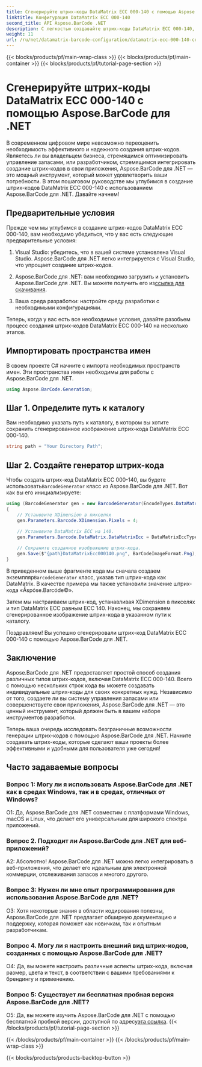 ```yaml
---
title: Сгенерируйте штрих-коды DataMatrix ECC 000-140 с помощью Aspose.BarCode для .NET
linktitle: Конфигурация DataMatrix ECC 000-140
second_title: API Aspose.BarCode .NET
description: С легкостью создавайте штрих-коды DataMatrix ECC 000-140, используя Aspose.BarCode для .NET. Повысьте эффективность управления запасами и многое другое.
weight: 11
url: /ru/net/datamatrix-barcode-configuration/datamatrix-ecc-000-140-configuration/
---
```


{{< blocks/products/pf/main-wrap-class >}}
{{< blocks/products/pf/main-container >}}
{{< blocks/products/pf/tutorial-page-section >}}

# Сгенерируйте штрих-коды DataMatrix ECC 000-140 с помощью Aspose.BarCode для .NET

В современном цифровом мире невозможно переоценить необходимость эффективного и надежного создания штрих-кодов. Являетесь ли вы владельцем бизнеса, стремящимся оптимизировать управление запасами, или разработчиком, стремящимся интегрировать создание штрих-кодов в свои приложения, Aspose.BarCode для .NET — это мощный инструмент, который может удовлетворить ваши потребности. В этом пошаговом руководстве мы углубимся в создание штрих-кодов DataMatrix ECC 000-140 с использованием Aspose.BarCode для .NET. Давайте начнем!

## Предварительные условия

Прежде чем мы углубимся в создание штрих-кодов DataMatrix ECC 000-140, вам необходимо убедиться, что у вас есть следующие предварительные условия:

1. Visual Studio: убедитесь, что в вашей системе установлена Visual Studio. Aspose.BarCode для .NET легко интегрируется с Visual Studio, что упрощает создание штрих-кодов.

2.  Aspose.BarCode для .NET: вам необходимо загрузить и установить Aspose.BarCode для .NET. Вы можете получить его из[ссылка для скачивания](https://releases.aspose.com/barcode/net/).

3. Ваша среда разработки: настройте среду разработки с необходимыми конфигурациями.

Теперь, когда у вас есть все необходимые условия, давайте разобьем процесс создания штрих-кодов DataMatrix ECC 000-140 на несколько этапов.

## Импортировать пространства имен

В своем проекте C# начните с импорта необходимых пространств имен. Эти пространства имен необходимы для работы с Aspose.BarCode для .NET.

```csharp
using Aspose.BarCode.Generation;
```

## Шаг 1. Определите путь к каталогу

Вам необходимо указать путь к каталогу, в котором вы хотите сохранить сгенерированное изображение штрих-кода DataMatrix ECC 000-140.

```csharp
string path = "Your Directory Path";
```

## Шаг 2. Создайте генератор штрих-кода

 Чтобы создать штрих-код DataMatrix ECC 000-140, вы будете использовать`BarcodeGenerator` класс из Aspose.BarCode для .NET. Вот как вы его инициализируете:

```csharp
using (BarcodeGenerator gen = new BarcodeGenerator(EncodeTypes.DataMatrix, "Åspóse.Barcóde©"))
{
    // Установите XDimension в пикселях
    gen.Parameters.Barcode.XDimension.Pixels = 4;
    
    // Установите DataMatrix ECC на 140.
    gen.Parameters.Barcode.DataMatrix.DataMatrixEcc = DataMatrixEccType.Ecc140;

    // Сохраните созданное изображение штрих-кода.
    gen.Save($"{path}DataMatrixEcc000140.png", BarCodeImageFormat.Png);
}
```

 В приведенном выше фрагменте кода мы сначала создаем экземпляр`BarcodeGenerator` класс, указав тип штрих-кода как DataMatrix. В качестве примера мы также установили значение штрих-кода «Åspóse.Barcóde©».

Затем мы настраиваем штрих-код, устанавливая XDimension в пикселях и тип DataMatrix ECC равным ECC 140. Наконец, мы сохраняем сгенерированное изображение штрих-кода в указанном пути к каталогу.

Поздравляем! Вы успешно сгенерировали штрих-код DataMatrix ECC 000-140 с помощью Aspose.BarCode для .NET.

## Заключение

Aspose.BarCode для .NET предоставляет простой способ создания различных типов штрих-кодов, включая DataMatrix ECC 000-140. Всего с помощью нескольких строк кода вы можете создавать индивидуальные штрих-коды для своих конкретных нужд. Независимо от того, создаете ли вы систему управления запасами или совершенствуете свои приложения, Aspose.BarCode для .NET — это ценный инструмент, который должен быть в вашем наборе инструментов разработки.

Теперь ваша очередь исследовать безграничные возможности генерации штрих-кодов с помощью Aspose.BarCode для .NET. Начните создавать штрих-коды, которые сделают ваши проекты более эффективными и удобными для пользователя уже сегодня!

## Часто задаваемые вопросы

### Вопрос 1: Могу ли я использовать Aspose.BarCode для .NET как в средах Windows, так и в средах, отличных от Windows?

О1: Да, Aspose.BarCode для .NET совместим с платформами Windows, macOS и Linux, что делает его универсальным для широкого спектра приложений.

### Вопрос 2. Подходит ли Aspose.BarCode для .NET для веб-приложений?

А2: Абсолютно! Aspose.BarCode для .NET можно легко интегрировать в веб-приложения, что делает его идеальным для электронной коммерции, отслеживания запасов и многого другого.

### Вопрос 3: Нужен ли мне опыт программирования для использования Aspose.BarCode для .NET?

О3: Хотя некоторые знания в области кодирования полезны, Aspose.BarCode для .NET предлагает обширную документацию и поддержку, которая поможет как новичкам, так и опытным разработчикам.

### Вопрос 4. Могу ли я настроить внешний вид штрих-кодов, созданных с помощью Aspose.BarCode для .NET?

О4: Да, вы можете настроить различные аспекты штрих-кода, включая размер, цвета и текст, в соответствии с вашими требованиями к брендингу и применению.

### Вопрос 5: Существует ли бесплатная пробная версия Aspose.BarCode для .NET?

 О5: Да, вы можете изучить Aspose.BarCode для .NET с помощью бесплатной пробной версии, доступной по адресу[эта ссылка](https://releases.aspose.com/).
{{< /blocks/products/pf/tutorial-page-section >}}

{{< /blocks/products/pf/main-container >}}
{{< /blocks/products/pf/main-wrap-class >}}

{{< blocks/products/products-backtop-button >}}
